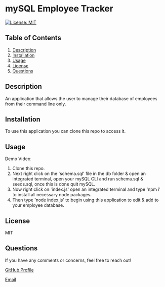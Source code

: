 # mySQL Employee Tracker

[![License: MIT](https://img.shields.io/badge/License-MIT-yellow.svg)](https://opensource.org/licenses/MIT)

## Table of Contents
1. [Description](#description)
2. [Installation](#installation)
3. [Usage](#usage)
4. [License](#license)
5. [Questions](#questions)

## Description
An application that allows the user to manage their database of employees from their command line only.

## Installation
To use this application you can clone this repo to access it.

## Usage
Demo Video: 

1. Clone this repo.
2. Next right click on the 'schema.sql' file in the db folder & open an integrated terminal, open your mySQL CLI and run schema.sql & seeds.sql, once this is done quit mySQL.
3. Now right click on 'index.js' open an integrated terminal and type 'npm i' to install all necessary node packages.
4. Then type 'node index.js' to begin using this application to edit & add to your employee database.

## License
MIT 


## Questions
If you have any comments or concerns, feel free to reach out!

[GitHub Profile](https://github.com/emcarr99)

[Email](mailto:lorenagracex@gmail.com)

